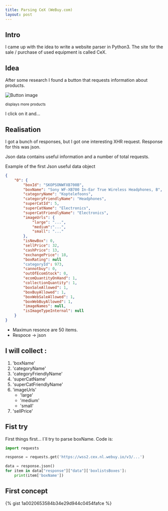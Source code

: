 ```yaml
---
title: Parsing CeX (WeBuy.com)
layout: post
---
```


## Intro
I came up with the idea to write a website parser in Python3. The site for the sale / purchase of used equipment is called CeX.

## Idea
After some research I found a button that requests information about products.

![Button image](https://i.imgur.com/7mgifnr.png)

<sub>displays more products</sub>

I click on it and…

## Realisation

I got a bunch of responses, but I got one interesting XHR request. Response for this was json.

Json data contains useful information and a number of total requests.

Example of the first Json useful data object

```json
{
    "0": {
        "boxId": "SKOPSONWFXB700B",
        "boxName": "Sony WF-XB700 In-Ear True Wireless Headphones, B",
        "categoryName": "Koptelefoons",
        "categoryFriendlyName": "Headphones",
        "superCatId": 5,
        "superCatName": "Electronics",
        "superCatFriendlyName": "Electronics",
        "imageUrls": {
            "large": "...",
            "medium":"...",
            "small": "..."
        },
        "isNewBox": 0,
        "sellPrice": 32,
        "cashPrice": 13,
        "exchangePrice": 18,
        "boxRating": null
        "categoryId": 973,
        "cannotbuy": 0,
        "outOfEcomStock": 0,
        "ecomQuantityOnHand": 1,
        "collectionQuantity": 1,
        "boxSaleAllowed": 1,
        "boxBuyAllowed": 1,
        "boxWebSaleAllowed": 1,
        "boxWebBuyAllowed": 1,
        "imageNames": null,
        "isImageTypeInternal": null
    }
}
```

* Maximun resonce are 50 items.
* Respoce -> json

## I will collect :

1. 'boxName'
2. 'categoryName'
3. 'categoryFriendlyName'
4. 'superCatName'
5. 'superCatFriendlyName'
6. 'imageUrls'
    - 'large'
    - 'medium'
    - 'small'
7. 'sellPrice'

## Fist try

First things first... I`ll try to parse boxName. Code is:

```py
import requests

response = requests.get('https://wss2.cex.nl.webuy.io/v3/...')

data = response.json()
for item in data["response"]["data"]['boxlistsBoxes']:
    print(item['boxName'])
```

## First concept

{% gist 1a0020653584b34e29d944c0454fafce %}
